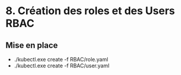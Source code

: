 # 8. Création des roles et des Users RBAC

##  Mise en place

- ./kubectl.exe create -f RBAC/role.yaml
- ./kubectl.exe create -f RBAC/user.yaml